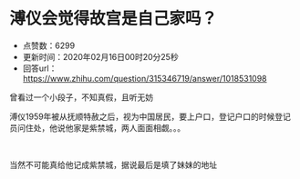 # 溥仪会觉得故宫是自己家吗？
- 点赞数：6299
- 更新时间：2020年02月16日00时20分25秒
- 回答url：https://www.zhihu.com/question/315346719/answer/1018531098
<body>
 <p data-pid="dyLpB0dp">曾看过一个小段子，不知真假，且听无妨</p>
 <p data-pid="c-FjV0t5">溥仪1959年被从抚顺特赦之后，视为中国居民，要上户口，登记户口的时候登记员问住处，他说他家是紫禁城，两人面面相觑。。。</p>
 <p class="ztext-empty-paragraph"><br></p>
 <p data-pid="shlcnnfC">当然不可能真给他记成紫禁城，据说最后是填了妹妹的地址</p>
</body>